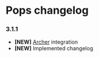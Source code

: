 # Pops changelog

### 3.1.1

- **[NEW]** [Archer](https://github.com/IcecaveStudios/archer) integration
- **[NEW]** Implemented changelog
